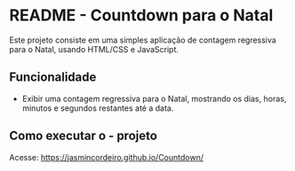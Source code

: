 # README - Countdown para o Natal

Este projeto consiste em uma simples aplicação de contagem regressiva para o Natal, usando HTML/CSS e JavaScript.

## Funcionalidade

- Exibir uma contagem regressiva para o Natal, mostrando os dias, horas, minutos e segundos restantes até a data.

## Como executar o - projeto

Acesse: https://jasmincordeiro.github.io/Countdown/

